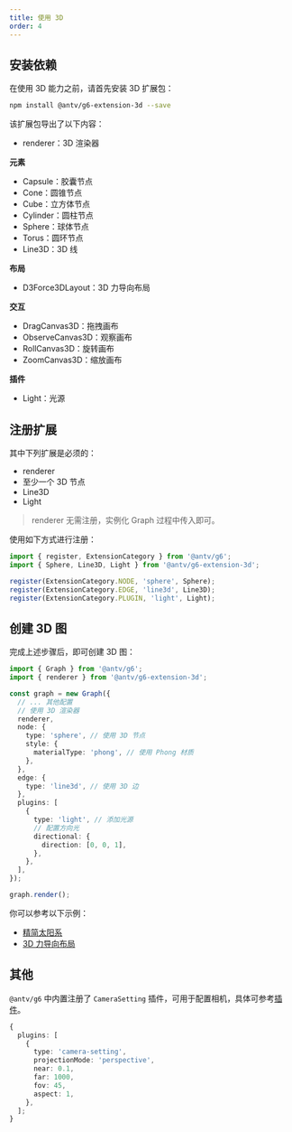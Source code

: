 ```yaml
---
title: 使用 3D
order: 4
---
```


## 安装依赖

在使用 3D 能力之前，请首先安装 3D 扩展包：

```bash
npm install @antv/g6-extension-3d --save
```

该扩展包导出了以下内容：

- renderer：3D 渲染器

**元素**

- Capsule：胶囊节点
- Cone：圆锥节点
- Cube：立方体节点
- Cylinder：圆柱节点
- Sphere：球体节点
- Torus：圆环节点
- Line3D：3D 线

**布局**

- D3Force3DLayout：3D 力导向布局

**交互**

- DragCanvas3D：拖拽画布
- ObserveCanvas3D：观察画布
- RollCanvas3D：旋转画布
- ZoomCanvas3D：缩放画布

**插件**

- Light：光源

## 注册扩展

其中下列扩展是必须的：

- renderer
- 至少一个 3D 节点
- Line3D
- Light

> renderer 无需注册，实例化 Graph 过程中传入即可。

使用如下方式进行注册：

```ts
import { register, ExtensionCategory } from '@antv/g6';
import { Sphere, Line3D, Light } from '@antv/g6-extension-3d';

register(ExtensionCategory.NODE, 'sphere', Sphere);
register(ExtensionCategory.EDGE, 'line3d', Line3D);
register(ExtensionCategory.PLUGIN, 'light', Light);
```

## 创建 3D 图

完成上述步骤后，即可创建 3D 图：

```ts
import { Graph } from '@antv/g6';
import { renderer } from '@antv/g6-extension-3d';

const graph = new Graph({
  // ... 其他配置
  // 使用 3D 渲染器
  renderer,
  node: {
    type: 'sphere', // 使用 3D 节点
    style: {
      materialType: 'phong', // 使用 Phong 材质
    },
  },
  edge: {
    type: 'line3d', // 使用 3D 边
  },
  plugins: [
    {
      type: 'light', // 添加光源
      // 配置方向光
      directional: {
        direction: [0, 0, 1],
      },
    },
  ],
});

graph.render();
```

你可以参考以下示例：

- [精简太阳系](/examples/feature/default/#lite-solar-system)
- [3D 力导向布局](/examples/layout/force-directed/#3d-force)

## 其他

`@antv/g6` 中内置注册了 `CameraSetting` 插件，可用于配置相机，具体可参考[插件](/api/plugins/camera-setting)。

```typescript
{
  plugins: [
    {
      type: 'camera-setting',
      projectionMode: 'perspective',
      near: 0.1,
      far: 1000,
      fov: 45,
      aspect: 1,
    },
  ];
}
```
